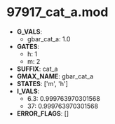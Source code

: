 # 97917_cat_a.mod

- **G_VALS**:
  - gbar_cat_a: 1.0
- **GATES**:
  - h: 1
  - m: 2
- **SUFFIX**: cat_a
- **GMAX_NAME**: gbar_cat_a
- **STATES**: ['m', 'h']
- **I_VALS**:
  - 6.3: 0.999763970301568
  - 37: 0.999763970301568
- **ERROR_FLAGS**: []

